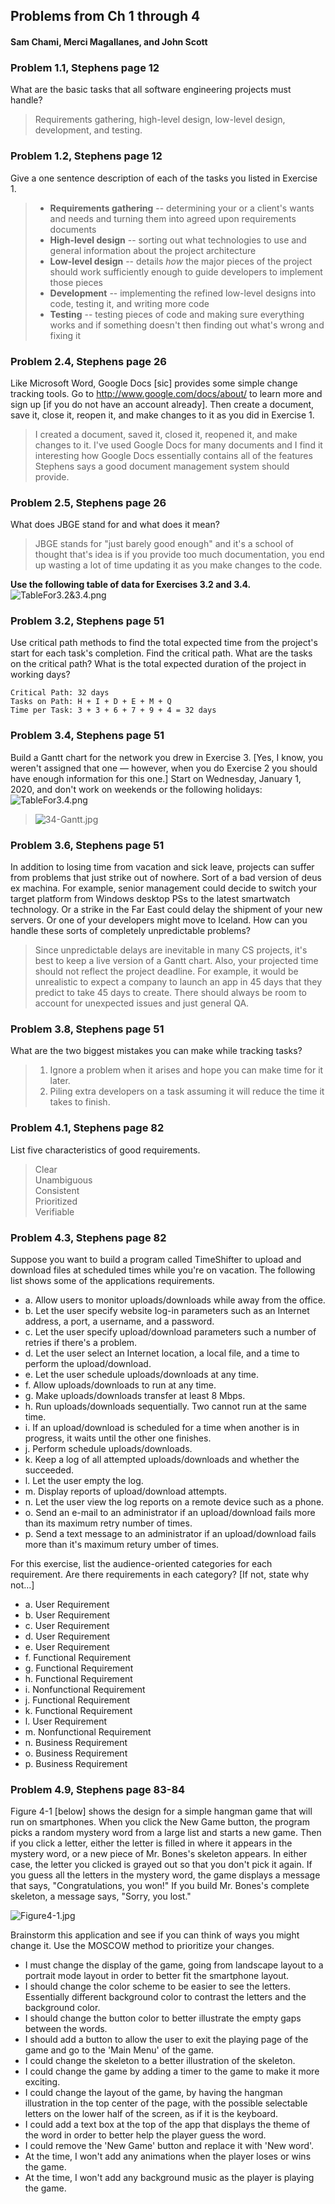 ##  Problems from Ch 1 through 4
####  Sam Chami, Merci Magallanes, and John Scott

###  Problem 1.1, Stephens page 12

What are the basic tasks that all software engineering projects must handle?
>  Requirements gathering, high-level design, low-level design, development, and testing.

###  Problem 1.2, Stephens page 12

Give a one sentence description of each of the tasks you listed in Exercise 1.
>  *  **Requirements gathering** -- determining your or a client's wants and needs and turning them into agreed upon requirements documents
>  *  **High-level design** -- sorting out what technologies to use and general information about the project architecture
>  *  **Low-level design** -- details *how* the major pieces of the project should work sufficiently enough to guide developers to implement those pieces
>  *  **Development** -- implementing the refined low-level designs into code, testing it, and writing more code
>  *  **Testing** -- testing pieces of code and making sure everything works and if something doesn't then finding out what's wrong and fixing it

###  Problem 2.4, Stephens page 26

Like Microsoft Word, Google Docs [sic] provides some simple change tracking tools. Go to http://www.google.com/docs/about/ to learn more and sign up [if you do not have an account already]. Then create a document, save it, close it, reopen it, and make changes to it as you did in Exercise 1.
>  I created a document, saved it, closed it, reopened it, and make changes to it. I've used Google Docs for many documents and I find it interesting how Google Docs essentially contains all of the features Stephens says a good document management system should provide.

###  Problem 2.5, Stephens page 26

What does JBGE stand for and what does it mean?
>  JBGE stands for "just barely good enough" and it's a school of thought that's idea is if you provide too much documentation, you end up wasting a lot of time updating it as you make changes to the code.


**Use the following table of data for Exercises 3.2 and 3.4.**
![TableFor3.2&3.4.png](TableFor3.2&3.4.png)

###  Problem 3.2, Stephens page 51

Use critical path methods to find the total expected time from the project's start for each task's completion. Find the critical path. What are the tasks on the critical path? What is the total expected duration of the project in working days?
```
Critical Path: 32 days
Tasks on Path: H + I + D + E + M + Q
Time per Task: 3 + 3 + 6 + 7 + 9 + 4 = 32 days
```

###  Problem 3.4, Stephens page 51

Build a Gantt chart for the network you drew in Exercise 3. [Yes, I know, you weren't assigned that one — however, when you do Exercise 2 you should have enough information for this one.] Start on Wednesday, January 1, 2020, and don't work on weekends or the following holidays:
![TableFor3.4.png](TableFor3.4.png)
>  ![34-Gantt.jpg](34-Gantt.jpg)


###  Problem 3.6, Stephens page 51

In addition to losing time from vacation and sick leave, projects can suffer from problems that just strike out of nowhere. Sort of a bad version of deus ex machina. For example, senior management could decide to switch your target platform from Windows desktop PSs to the latest smartwatch technology. Or a strike in the Far East could delay the shipment of your new servers. Or one of your developers might move to Iceland. How can you handle these sorts of completely unpredictable problems?
>  Since unpredictable delays are inevitable in many CS projects, it's best to keep a live version of a Gantt chart. Also, your projected time should not reflect the project deadline. For example, it would be unrealistic to expect a company to launch an app in 45 days that they predict to take 45 days to create. There should always be room to account for unexpected issues and just general QA.

###  Problem 3.8, Stephens page 51

What are the two biggest mistakes you can make while tracking tasks?
>  1. Ignore a problem when it arises and hope you can make time for it later.
>  2. Piling extra developers on a task assuming it will reduce the time it takes to finish.

###  Problem 4.1, Stephens page 82

List five characteristics of good requirements.
>  Clear   
>  Unambiguous   
>  Consistent   
>  Prioritized   
>  Verifiable

###  Problem 4.3, Stephens page 82

Suppose you want to build a program called TimeShifter to upload and download files at scheduled times while you're on vacation. The following list shows some of the applications requirements.

*  a. Allow users to monitor uploads/downloads while away from the office.
*  b. Let the user specify website log-in parameters such as an Internet address, a port, a username, and a password.
*  c. Let the user specify upload/download parameters such a number of retries if there's a problem.
*  d. Let the user select an Internet location, a local file, and a time to perform the upload/download.
*  e. Let the user schedule uploads/downloads at any time.
*  f. Allow uploads/downloads to run at any time.
*  g. Make uploads/downloads transfer at least 8 Mbps.
*  h. Run uploads/downloads sequentially. Two cannot run at the same time.
*  i. If an upload/download is scheduled for a time when another is in progress, it waits until the other one finishes.
*  j. Perform schedule uploads/downloads.
*  k. Keep a log of all attempted uploads/downloads and whether the succeeded.
*  l. Let the user empty the log.
*  m. Display reports of upload/download attempts.
*  n. Let the user view the log reports on a remote device such as a phone.
*  o. Send an e-mail to an administrator if an upload/download fails more than its maximum retry number of times.
*  p. Send a text message to an administrator if an upload/download fails more than it's maximum retury umber of times.

For this exercise, list the audience-oriented categories for each requirement. Are there requirements in each category? [If not, state why not…]
* a. User Requirement
* b. User Requirement
* c. User Requirement
* d. User Requirement
* e. User Requirement
* f. Functional Requirement
* g. Functional Requirement
* h. Functional Requirement
* i. Nonfunctional Requirement
* j. Functional Requirement
* k. Functional Requirement
* l. User Requirement
* m. Nonfunctional Requirement
* n. Business Requirement
* o. Business Requirement
* p. Business Requirement

###  Problem 4.9, Stephens page 83-84

Figure 4-1 [below] shows the design for a simple hangman game that will run on smartphones. When you click the New Game button, the program picks a random mystery word from a large list and starts a new game. Then if you click a letter, either the letter is filled in where it appears in the mystery word, or a new piece of Mr. Bones's skeleton appears. In either case, the letter you clicked is grayed out so that you don't pick it again. If you guess all the letters in the mystery word, the game displays a message that says, "Congratulations, you won!" If you build Mr. Bones's complete skeleton, a message says, "Sorry, you lost."

![Figure4-1.jpg](Figure4-1.jpg)

Brainstorm this application and see if you can think of ways you might change it. Use the MOSCOW method to prioritize your changes.
* I must change the display of the game, going from landscape layout to a portrait mode layout in order to better fit the smartphone layout.
* I should change the color scheme to be easier to see the letters. Essentially different background color to contrast the letters and the background color.  
* I should change the button color to better illustrate the empty gaps between the words.
* I should add a button to allow the user to exit the playing page of the game and go to the 'Main Menu' of the game.
* I could change the skeleton to a better illustration of the skeleton.
* I could change the game by adding a timer to the game to make it more exciting.
* I could change the layout of the game, by having the hangman illustration in the top center of the page, with the possible selectable letters on the lower half of the screen, as if it is the keyboard.
* I could add a text box at the top of the app that displays the theme of the word in order to better help the player guess the word.
* I could remove the 'New Game' button and replace it with 'New word'.
* At the time, I won't add any animations when the player loses or wins the game.
* At the time, I won't add any background music as the player is playing the game.
